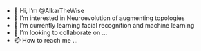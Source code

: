 - 👋 Hi, I’m @AlkarTheWise
- 👀 I’m interested in Neuroevolution of augmenting topologies
- 🌱 I’m currently learning facial recognition and machine learning
- 💞️ I’m looking to collaborate on ...
- 📫 How to reach me ...

<!---
AlkarTheWise/AlkarTheWise is a ✨ special ✨ repository because its `README.md` (this file) appears on your GitHub profile.
You can click the Preview link to take a look at your changes.
--->
